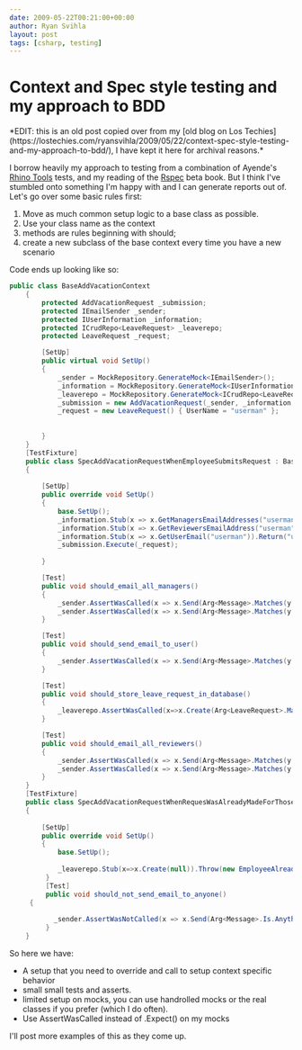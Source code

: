 ```yaml
---
date: 2009-05-22T00:21:00+00:00
author: Ryan Svihla
layout: post
tags: [csharp, testing]
---
```

<h1>Context and Spec style testing and my approach to BDD</h1>
*EDIT: this is an old post copied over from my [old blog on Los Techies](https://lostechies.com/ryansvihla/2009/05/22/context-spec-style-testing-and-my-approach-to-bdd/), I have kept it here for archival reasons.*


I borrow heavily my approach to testing from a combination of Ayende's [Rhino Tools](http://rhino-tools.svn.sourceforge.net/viewvc/rhino-tools/trunk/) tests, and my reading of the [Rspec](http://www.pragprog.com/titles/achbd/the-rspec-book) beta book. But I think I've stumbled onto something I'm happy with and I can generate reports out of. Let's go over some basic rules first:

  1. Move as much common setup logic to a base class as possible. 
  2. Use your class name as the context 
  3. methods are rules beginning with should; 
  4. create a new subclass of the base context every time you have a new scenario

Code ends up looking like so: 

```csharp
public class BaseAddVacationContext
    {
        protected AddVacationRequest _submission;
        protected IEmailSender _sender;
        protected IUserInformation _information;
        protected ICrudRepo<LeaveRequest> _leaverepo;
        protected LeaveRequest _request;

        [SetUp]
        public virtual void SetUp()
        {
            _sender = MockRepository.GenerateMock<IEmailSender>();
            _information = MockRepository.GenerateMock<IUserInformation>();
            _leaverepo = MockRepository.GenerateMock<ICrudRepo<LeaveRequest>>();
            _submission = new AddVacationRequest(_sender, _information, _leaverepo);
            _request = new LeaveRequest() { UserName = "userman" };
           
            
        }
    }
    [TestFixture]
    public class SpecAddVacationRequestWhenEmployeeSubmitsRequest : BaseAddVacationContext
    {
      
        [SetUp]
        public override void SetUp()
        {
            base.SetUp();
            _information.Stub(x => x.GetManagersEmailAddresses("userman")).Return(new[] { "manager1@jonbank.com", "manager2@jonbank.com" });
            _information.Stub(x => x.GetReviewersEmailAddress("userman")).Return(new[] { "james@jonbank.com", "jones@jonbank.com" });
            _information.Stub(x => x.GetUserEmail("userman")).Return("userman@jonbank.com");
            _submission.Execute(_request);
            
        }

        [Test]
        public void should_email_all_managers()
        {
            _sender.AssertWasCalled(x => x.Send(Arg<Message>.Matches(y => y.To == "manager1@jonbank.com")));
            _sender.AssertWasCalled(x => x.Send(Arg<Message>.Matches(y => y.To == "manager2@jonbank.com")));
        }

        [Test]
        public void should_send_email_to_user()
        {
            _sender.AssertWasCalled(x => x.Send(Arg<Message>.Matches(y => y.To == "userman@jonbank.com")));
        }

        [Test]
        public void should_store_leave_request_in_database()
        {
            _leaverepo.AssertWasCalled(x=>x.Create(Arg<LeaveRequest>.Matches(u=>u == _request)));
        }

        [Test]
        public void should_email_all_reviewers()
        {
            _sender.AssertWasCalled(x => x.Send(Arg<Message>.Matches(y => y.To == "jones@jonbank.com")));
            _sender.AssertWasCalled(x => x.Send(Arg<Message>.Matches(y => y.To == "james@jonbank.com")));
        }
    }
    [TestFixture]
    public class SpecAddVacationRequestWhenRequesWasAlreadyMadeForThoseDays : BaseAddVacationContext
    {
      
        [SetUp]
        public override void SetUp()
        {
            base.SetUp();
            
            _leaverepo.Stub(x=>x.Create(null)).Throw(new EmployeeAlreadyRequestedTheseDaysOff()).IgnoreArguments();
         }
         [Test]
         public void should_not_send_email_to_anyone()
	 {
            
           _sender.AssertWasNotCalled(x => x.Send(Arg<Message>.Is.Anything));
         }
    }
```

So here we have: 

  * A setup that you need to override and call to setup context specific behavior 
  * small small tests and asserts. 
  * limited setup on mocks, you can use handrolled mocks or the real classes if you prefer (which I do often).
  * Use AssertWasCalled instead of .Expect() on my mocks

I'll post more examples of this as they come up.
